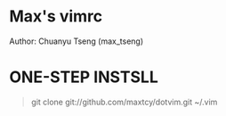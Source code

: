 Max's vimrc
======
Author: Chuanyu Tseng (max_tseng) 

ONE-STEP INSTSLL
======
> git clone git://github.com/maxtcy/dotvim.git ~/.vim







